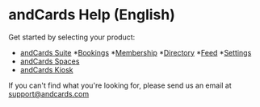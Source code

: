 # andCards Help (English)

Get started by selecting your product:

* [andCards Suite](andcards-suite.md)
    *[Bookings](suite/bookings.md)
    *[Membership](suite/membership.md)
    *[Directory](suite/directory.md)
    *[Feed](suite/feed.md)
    *[Settings](suite/settings.md)
* [andCards Spaces](andcards-spaces.md)
* [andCards Kiosk](andcards-kiosk.md)

If you can't find what you're looking for, please send us an email at support@andcards.com
